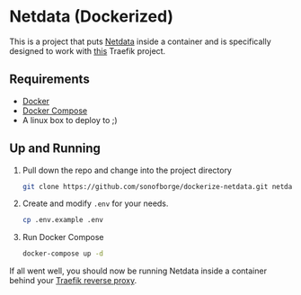# Netdata (Dockerized)

This is a project that puts
[Netdata](https://www.netdata.cloud/)
inside a container and is specifically designed to work with
[this](https://github.com/sonofborge/dockerize-traefik) Traefik project.

## Requirements

*   [Docker](https://docs.docker.com/install/)
*   [Docker Compose](https://docs.docker.com/compose/install/)
*   A linux box to deploy to ;)

## Up and Running

1.  Pull down the repo and change into the project directory

    ```sh
    git clone https://github.com/sonofborge/dockerize-netdata.git netdata && cd netdata
    ```

1.  Create and modify `.env` for your needs.

    ```sh
    cp .env.example .env
    ```

1.  Run Docker Compose

    ```sh
    docker-compose up -d
    ```

If all went well,
you should now be running Netdata inside a container behind your
[Traefik reverse proxy](https://github.com/sonofborge/dockerize-traefik).
